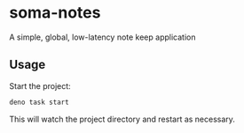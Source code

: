 # soma-notes

A simple, global, low-latency note keep application

## Usage

Start the project:

```sh
deno task start
```

This will watch the project directory and restart as necessary.
